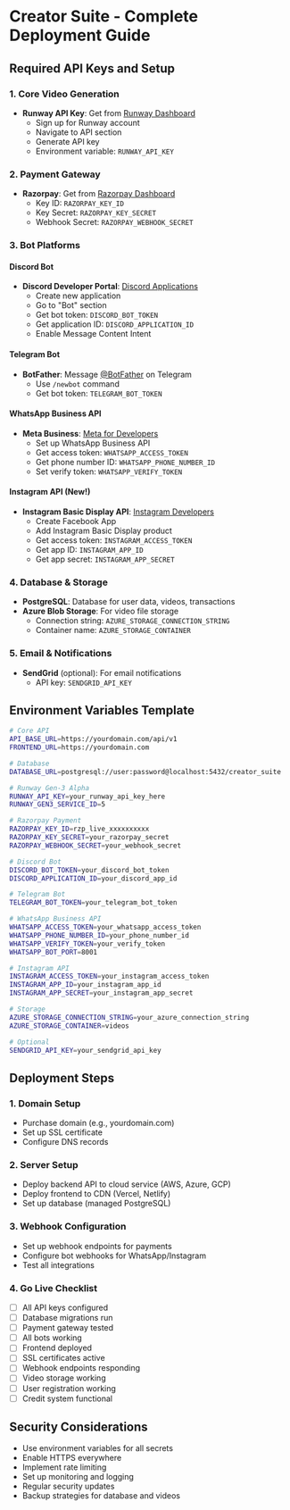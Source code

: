 # Creator Suite - Complete Deployment Guide

## Required API Keys and Setup

### 1. Core Video Generation
- **Runway API Key**: Get from [Runway Dashboard](https://runwayml.com/)
  - Sign up for Runway account
  - Navigate to API section
  - Generate API key
  - Environment variable: `RUNWAY_API_KEY`

### 2. Payment Gateway
- **Razorpay**: Get from [Razorpay Dashboard](https://dashboard.razorpay.com/)
  - Key ID: `RAZORPAY_KEY_ID`
  - Key Secret: `RAZORPAY_KEY_SECRET`
  - Webhook Secret: `RAZORPAY_WEBHOOK_SECRET`

### 3. Bot Platforms

#### Discord Bot
- **Discord Developer Portal**: [Discord Applications](https://discord.com/developers/applications)
  - Create new application
  - Go to "Bot" section
  - Get bot token: `DISCORD_BOT_TOKEN`
  - Get application ID: `DISCORD_APPLICATION_ID`
  - Enable Message Content Intent

#### Telegram Bot
- **BotFather**: Message [@BotFather](https://t.me/BotFather) on Telegram
  - Use `/newbot` command
  - Get bot token: `TELEGRAM_BOT_TOKEN`

#### WhatsApp Business API
- **Meta Business**: [Meta for Developers](https://developers.facebook.com/)
  - Set up WhatsApp Business API
  - Get access token: `WHATSAPP_ACCESS_TOKEN`
  - Get phone number ID: `WHATSAPP_PHONE_NUMBER_ID`
  - Set verify token: `WHATSAPP_VERIFY_TOKEN`

#### Instagram API (New!)
- **Instagram Basic Display API**: [Instagram Developers](https://developers.facebook.com/docs/instagram-basic-display-api)
  - Create Facebook App
  - Add Instagram Basic Display product
  - Get access token: `INSTAGRAM_ACCESS_TOKEN`
  - Get app ID: `INSTAGRAM_APP_ID`
  - Get app secret: `INSTAGRAM_APP_SECRET`

### 4. Database & Storage
- **PostgreSQL**: Database for user data, videos, transactions
- **Azure Blob Storage**: For video file storage
  - Connection string: `AZURE_STORAGE_CONNECTION_STRING`
  - Container name: `AZURE_STORAGE_CONTAINER`

### 5. Email & Notifications
- **SendGrid** (optional): For email notifications
  - API key: `SENDGRID_API_KEY`

## Environment Variables Template

```bash
# Core API
API_BASE_URL=https://yourdomain.com/api/v1
FRONTEND_URL=https://yourdomain.com

# Database
DATABASE_URL=postgresql://user:password@localhost:5432/creator_suite

# Runway Gen-3 Alpha
RUNWAY_API_KEY=your_runway_api_key_here
RUNWAY_GEN3_SERVICE_ID=5

# Razorpay Payment
RAZORPAY_KEY_ID=rzp_live_xxxxxxxxxx
RAZORPAY_KEY_SECRET=your_razorpay_secret
RAZORPAY_WEBHOOK_SECRET=your_webhook_secret

# Discord Bot
DISCORD_BOT_TOKEN=your_discord_bot_token
DISCORD_APPLICATION_ID=your_discord_app_id

# Telegram Bot
TELEGRAM_BOT_TOKEN=your_telegram_bot_token

# WhatsApp Business API
WHATSAPP_ACCESS_TOKEN=your_whatsapp_access_token
WHATSAPP_PHONE_NUMBER_ID=your_phone_number_id
WHATSAPP_VERIFY_TOKEN=your_verify_token
WHATSAPP_BOT_PORT=8001

# Instagram API
INSTAGRAM_ACCESS_TOKEN=your_instagram_access_token
INSTAGRAM_APP_ID=your_instagram_app_id
INSTAGRAM_APP_SECRET=your_instagram_app_secret

# Storage
AZURE_STORAGE_CONNECTION_STRING=your_azure_connection_string
AZURE_STORAGE_CONTAINER=videos

# Optional
SENDGRID_API_KEY=your_sendgrid_api_key
```

## Deployment Steps

### 1. Domain Setup
- Purchase domain (e.g., yourdomain.com)
- Set up SSL certificate
- Configure DNS records

### 2. Server Setup
- Deploy backend API to cloud service (AWS, Azure, GCP)
- Deploy frontend to CDN (Vercel, Netlify)
- Set up database (managed PostgreSQL)

### 3. Webhook Configuration
- Set up webhook endpoints for payments
- Configure bot webhooks for WhatsApp/Instagram
- Test all integrations

### 4. Go Live Checklist
- [ ] All API keys configured
- [ ] Database migrations run
- [ ] Payment gateway tested
- [ ] All bots working
- [ ] Frontend deployed
- [ ] SSL certificates active
- [ ] Webhook endpoints responding
- [ ] Video storage working
- [ ] User registration working
- [ ] Credit system functional

## Security Considerations
- Use environment variables for all secrets
- Enable HTTPS everywhere
- Implement rate limiting
- Set up monitoring and logging
- Regular security updates
- Backup strategies for database and videos
